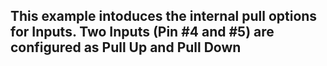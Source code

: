 ## This example intoduces the internal pull options for Inputs. Two Inputs (Pin #4 and #5) are configured as Pull Up and Pull Down
